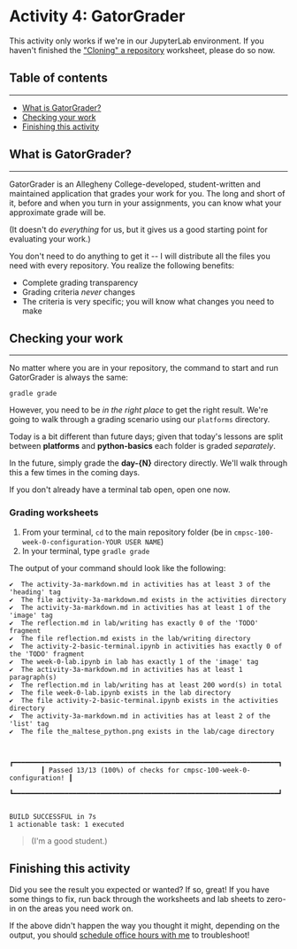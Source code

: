 # Activity 4: GatorGrader

<div class="alert alert-block alert-warning">
    <p>This activity only works if we're in our JupyterLab environment. If you haven't finished the <a href = '1_week-0-worksheet-github-clone.md'>"Cloning" a repository</a> worksheet, please do so now.
</div>

## Table of contents

---

* [What is GatorGrader?](#What-is-GatorGrader?)
* [Checking your work](#Checking-your-work)
* [Finishing this activity](#Finishing-this-activity)

## What is GatorGrader?

---

GatorGrader is an Allegheny College-developed, student-written and maintained application that grades your work for you. The long and short of it, before and when you turn in your assignments, you can know what your approximate grade will be.

(It doesn't do _everything_ for us, but it gives us a good starting point for evaluating your work.)

You don't need to do anything to get it -- I will distribute all the files you need with every repository. You realize the following benefits:

* Complete grading transparency
* Grading criteria _never_ changes
* The criteria is very specific; you will know what changes you need to make

## Checking your work

---

No matter where you are in your repository, the command to start and run GatorGrader is always the same:

```
gradle grade
```

However, you need to be _in the right place_ to get the right result. We're going to walk through a grading scenario using our `platforms` directory.

<div class="alert alert-block alert-warning">
    <p>Today is a bit different than future days; given that today's lessons are split between <b>platforms</b> and <b>python-basics</b> each folder is graded <em>separately</em>.</p> 
    <p>In the future, simply grade the <b>day-{N}</b> directory directly. We'll walk through this a few times in the coming days.</p>
</div>

If you don't already have a terminal tab open, open one now.

### Grading worksheets

1. From your terminal, `cd` to the main repository folder (be in `cmpsc-100-week-0-configuration-YOUR USER NAME`)
2. In your terminal, type `gradle grade`

The output of your command should look like the following:

```
✔  The activity-3a-markdown.md in activities has at least 3 of the 'heading' tag
✔  The file activity-3a-markdown.md exists in the activities directory
✔  The activity-3a-markdown.md in activities has at least 1 of the 'image' tag
✔  The reflection.md in lab/writing has exactly 0 of the 'TODO' fragment
✔  The file reflection.md exists in the lab/writing directory
✔  The activity-2-basic-terminal.ipynb in activities has exactly 0 of the 'TODO' fragment
✔  The week-0-lab.ipynb in lab has exactly 1 of the 'image' tag
✔  The activity-3a-markdown.md in activities has at least 1 paragraph(s)
✔  The reflection.md in lab/writing has at least 200 word(s) in total
✔  The file week-0-lab.ipynb exists in the lab directory
✔  The file activity-2-basic-terminal.ipynb exists in the activities directory
✔  The activity-3a-markdown.md in activities has at least 2 of the 'list' tag
✔  The file the_maltese_python.png exists in the lab/cage directory


        ┏━━━━━━━━━━━━━━━━━━━━━━━━━━━━━━━━━━━━━━━━━━━━━━━━━━━━━━━━━━━━━━━━━━━┓
        ┃ Passed 13/13 (100%) of checks for cmpsc-100-week-0-configuration! ┃
        ┗━━━━━━━━━━━━━━━━━━━━━━━━━━━━━━━━━━━━━━━━━━━━━━━━━━━━━━━━━━━━━━━━━━━┛


BUILD SUCCESSFUL in 7s
1 actionable task: 1 executed
```

> (I'm a good student.)

## Finishing this activity

Did you see the result you expected or wanted? If so, great! If you have some things to fix, run back through the worksheets and lab sheets to zero-in on the areas you need work on.

If the above didn't happen the way you thought it might, depending on the output, you should [schedule office hours with me](https://www.cs.allegheny.edu/sites/dluman/) to troubleshoot!